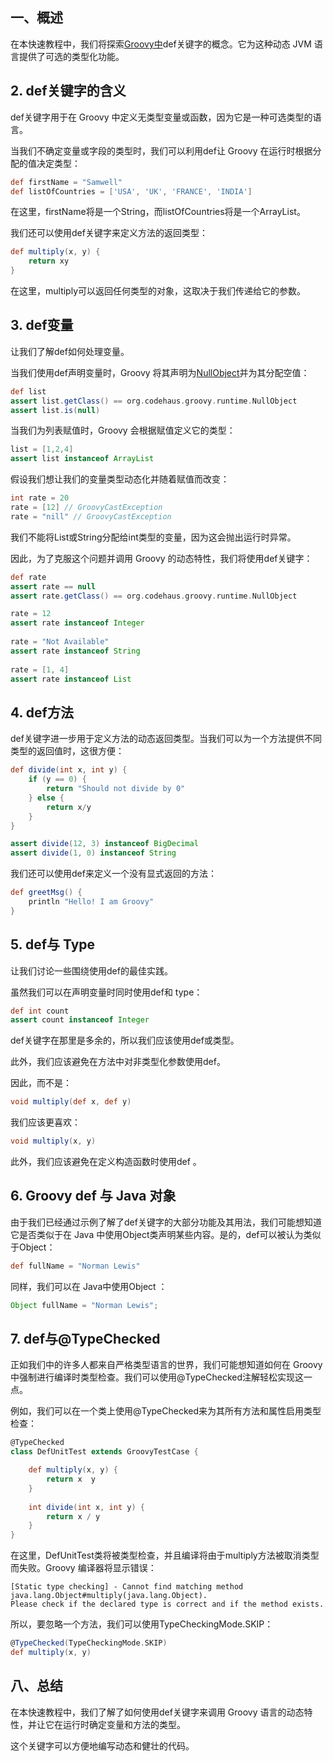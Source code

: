 ## 一、概述

在本快速教程中，我们将探索[Groovy中](https://www.baeldung.com/groovy-language)def关键字的概念。它为这种动态 JVM 语言提供了可选的类型化功能。

## 2. def关键字的含义

def关键字用于在 Groovy 中定义无类型变量或函数，因为它是一种可选类型的语言。

当我们不确定变量或字段的类型时，我们可以利用def让 Groovy 在运行时根据分配的值决定类型：

```groovy
def firstName = "Samwell"  
def listOfCountries = ['USA', 'UK', 'FRANCE', 'INDIA']

```

在这里，firstName将是一个String，而listOfCountries将是一个ArrayList。

我们还可以使用def关键字来定义方法的返回类型：

```groovy
def multiply(x, y) {
    return xy
}
```

在这里，multiply可以返回任何类型的对象，这取决于我们传递给它的参数。

## 3. def变量

让我们了解def如何处理变量。

当我们使用def声明变量时，Groovy 将其声明为[NullObject](http://docs.groovy-lang.org/docs/groovy-2.3.2/html/api/org/codehaus/groovy/runtime/NullObject.html)并为其分配空值：

```groovy
def list
assert list.getClass() == org.codehaus.groovy.runtime.NullObject
assert list.is(null)

```

当我们为列表赋值时，Groovy 会根据赋值定义它的类型：

```groovy
list = [1,2,4]
assert list instanceof ArrayList

```

假设我们想让我们的变量类型动态化并随着赋值而改变：

```groovy
int rate = 20
rate = [12] // GroovyCastException
rate = "nill" // GroovyCastException
```

我们不能将List或String分配给int类型的变量，因为这会抛出运行时异常。

因此，为了克服这个问题并调用 Groovy 的动态特性，我们将使用def关键字：

```groovy
def rate
assert rate == null
assert rate.getClass() == org.codehaus.groovy.runtime.NullObject

rate = 12
assert rate instanceof Integer
        
rate = "Not Available"
assert rate instanceof String
        
rate = [1, 4]
assert rate instanceof List
```

## 4. def方法

def关键字进一步用于定义方法的动态返回类型。当我们可以为一个方法提供不同类型的返回值时，这很方便：

```groovy
def divide(int x, int y) {
    if (y == 0) {
        return "Should not divide by 0"
    } else {
        return x/y
    }
}

assert divide(12, 3) instanceof BigDecimal
assert divide(1, 0) instanceof String
```

我们还可以使用def来定义一个没有显式返回的方法：

```groovy
def greetMsg() {
    println "Hello! I am Groovy"
}
```

## 5. def与 Type

让我们讨论一些围绕使用def的最佳实践。

虽然我们可以在声明变量时同时使用def和 type：

```groovy
def int count
assert count instanceof Integer
```

def关键字在那里是多余的，所以我们应该使用def或类型。

此外，我们应该避免在方法中对非类型化参数使用def。

因此，而不是：

```groovy
void multiply(def x, def y)
```

我们应该更喜欢：

```groovy
void multiply(x, y)
```

此外，我们应该避免在定义构造函数时使用def 。

## 6. Groovy def 与 Java 对象

由于我们已经通过示例了解了def关键字的大部分功能及其用法，我们可能想知道它是否类似于在 Java 中使用Object类声明某些内容。是的，def可以被认为类似于Object：

```groovy
def fullName = "Norman Lewis"
```

同样，我们可以在 Java中使用Object ：

```java
Object fullName = "Norman Lewis";
```

## 7. def与@TypeChecked

正如我们中的许多人都来自严格类型语言的世界，我们可能想知道如何在 Groovy 中强制进行编译时类型检查。我们可以使用@TypeChecked注解轻松实现这一点。

例如，我们可以在一个类上使用@TypeChecked来为其所有方法和属性启用类型检查：

```groovy
@TypeChecked
class DefUnitTest extends GroovyTestCase {

    def multiply(x, y) {
        return x  y
    }
    
    int divide(int x, int y) {
        return x / y
    }
}
```

在这里，DefUnitTest类将被类型检查，并且编译将由于multiply方法被取消类型而失败。Groovy 编译器将显示错误：

```shell
[Static type checking] - Cannot find matching method java.lang.Object#multiply(java.lang.Object).
Please check if the declared type is correct and if the method exists.
```

所以，要忽略一个方法，我们可以使用TypeCheckingMode.SKIP：

```groovy
@TypeChecked(TypeCheckingMode.SKIP)
def multiply(x, y)
```

## 八、总结

在本快速教程中，我们了解了如何使用def关键字来调用 Groovy 语言的动态特性，并让它在运行时确定变量和方法的类型。

这个关键字可以方便地编写动态和健壮的代码。